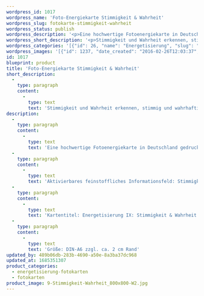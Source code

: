 ```yaml
---
wordpress_id: 1017
wordpress_name: 'Foto-Energiekarte Stimmigkeit & Wahrheit'
wordpress_slug: fotokarte-stimmigkeit-wahrheit
wordpress_status: publish
wordpress_description: '<p>Eine hochwertige Fotoenergiekarte in Deutschland gedruckt und in Handarbeit laminiert. Sie ist in Postkartengröße (DIN-A6) oder kleiner gut zu transportieren und kann auch auf den Körper aufgelegt werden.</p><p>Aktivierbares feinstoffliches Informationsfeld: Stimmigkeit und Wahrheit sowie dem energetischen Zugang zu den dazugehörigen universellen Wissenspools.</p><p>Kartentitel: Energetisierung IX: Stimmigkeit &amp; Wahrheit. Reihe: Energetisierung</p><p>Größe: DIN-A6 zzgl. ca. 2 cm Rand</p><p>Andere Formate sind individuell für Sie innerhalb weniger Tage herstellbar. Bitte kontaktieren Sie uns hierfür unter <a href="mailto:info@elvedenverlag.de">info@elvedenverlag.de</a>.</p><p><a href="https://my.feenbaum.de/anwendung-energiebilder-foto-laminiert/">Anwendungshinweise      </a><a href="https://my.feenbaum.de/produktinformationen-fotokarten/">Produktinformationen</a></p>'
wordpress_short_description: '<p>Stimmigkeit und Wahrheit erkennen, stimmig und wahrhaftig agieren<br /><em>Hinweis: Das Wasserzeichen „Elveden Verlag Energiebild“ wird nicht mit gedruckt</em></p>'
wordpress_categories: '[{"id": 26, "name": "Energetisierung", "slug": "energetisierung-fotokarten"}, {"id": 23, "name": "Fotokarten", "slug": "fotokarten"}]'
wordpress_images: '[{"id": 1237, "date_created": "2016-02-26T12:03:37", "date_created_gmt": "2016-02-26T10:03:37", "date_modified": "2016-02-26T12:03:37", "date_modified_gmt": "2016-02-26T10:03:37", "src": "https://my.feenbaum.de/wp-content/uploads/2016/02/9-Stimmigkeit-Wahrheit_800x800-W2.jpg", "name": "9-Stimmigkeit-Wahrheit_800x800-W2", "alt": ""}]'
id: 1017
blueprint: product
title: 'Foto-Energiekarte Stimmigkeit & Wahrheit'
short_description:
  -
    type: paragraph
    content:
      -
        type: text
        text: 'Stimmigkeit und Wahrheit erkennen, stimmig und wahrhaftig agieren'
description:
  -
    type: paragraph
    content:
      -
        type: text
        text: 'Eine hochwertige Fotoenergiekarte in Deutschland gedruckt und in Handarbeit laminiert. Sie ist in Postkartengröße (DIN-A6) oder kleiner gut zu transportieren und kann auch auf den Körper aufgelegt werden.'
  -
    type: paragraph
    content:
      -
        type: text
        text: 'Aktivierbares feinstoffliches Informationsfeld: Stimmigkeit und Wahrheit sowie dem energetischen Zugang zu den dazugehörigen universellen Wissenspools.'
  -
    type: paragraph
    content:
      -
        type: text
        text: 'Kartentitel: Energetisierung IX: Stimmigkeit & Wahrheit. Reihe: Energetisierung'
  -
    type: paragraph
    content:
      -
        type: text
        text: 'Größe: DIN-A6 zzgl. ca. 2 cm Rand'
updated_by: 489b06db-283b-4690-a50e-8a3ba37dc968
updated_at: 1685351307
product_categories:
  - energetisierung-fotokarten
  - fotokarten
product_image: 9-Stimmigkeit-Wahrheit_800x800-W2.jpg
---
```

